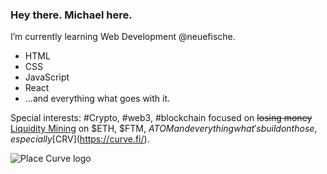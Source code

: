 ### Hey there. Michael here.

I’m currently learning Web Development @neuefische.

- HTML
- CSS
- JavaScript
- React 
- ...and everything what goes with it.

Special interests: #Crypto, #web3, #blockchain focused on ~~losing money~~ [Liquidity Mining](https://academy.binance.com/en/articles/what-are-liquidity-pools-in-defi) on $ETH, $FTM, $ATOM and everything what's build on those, especially [$CRV](https://curve.fi/). 



![Place Curve logo](https://curve.fi/logo.png)



<!--
**michaelnakonechny/michaelnakonechny** is a ✨ _special_ ✨ repository because its `README.md` (this file) appears on your GitHub profile.

